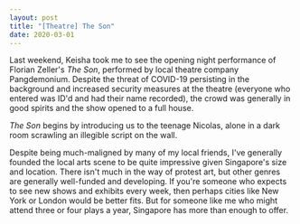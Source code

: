 ```yaml
---
layout: post
title: "[Theatre] The Son"
date: 2020-03-01
---
```


Last weekend, Keisha took me to see the opening night performance of Florian Zeller\'s *The Son*, performed by local theatre company Pangdemonium. Despite the threat of COVID-19 persisting in the background and increased security measures at the theatre (everyone who entered was ID'd and had their name recorded), the crowd was generally in good spirits and the show opened to a full house.

*The Son* begins by introducing us to the teenage Nicolas, alone in a dark room scrawling an illegible script on the wall.

Despite being much-maligned by many of my local friends, I\'ve generally founded the local arts scene to be quite impressive given Singapore's size and location. There isn\'t much in the way of protest art, but other genres are generally well-funded and developing. If you\'re someone who expects to see new shows and exhibits every week, then perhaps cities like New York or London would be better fits. But for someone like me who might attend three or four plays a year, Singapore has more than enough to offer.
